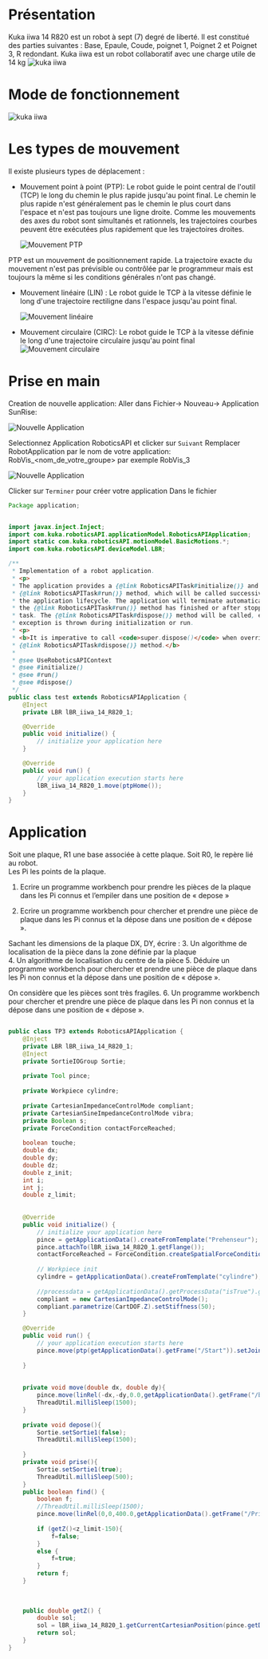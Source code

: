 # Présentation
Kuka iiwa 14 R820 est un robot à sept (7) degré de liberté. Il est constitué des parties suivantes : 
Base, Epaule, Coude, poignet 1, Poignet 2 et Poignet 3, R redondant.
Kuka iiwa est un robot collaboratif avec une charge utile de 14 kg
  ![kuka iiwa](./Imgs/iiwa.jpg)

# Mode de fonctionnement 

![kuka iiwa](./Imgs/mode.png)

# Les types de mouvement 

Il existe plusieurs types de déplacement :
- Mouvement point à point (PTP): Le robot guide le point central de l'outil (TCP) le long du chemin le plus rapide jusqu'au point final. Le chemin le plus rapide n'est généralement pas le chemin le plus court dans l'espace et n'est pas toujours une ligne droite. Comme les mouvements des axes du robot sont simultanés et rationnels, les trajectoires courbes peuvent être exécutées plus rapidement que les trajectoires droites.
  
  ![Mouvement PTP](./Imgs/ptp.png)
  
PTP est un mouvement de positionnement rapide. La trajectoire exacte du mouvement n'est pas prévisible ou contrôlée par le programmeur mais est toujours la même si les conditions générales n'ont pas changé.

- Mouvement linéaire (LIN) : Le robot guide le TCP à la vitesse définie le long d'une trajectoire rectiligne dans l'espace jusqu'au point final.
  
  ![Mouvement linéaire](./Imgs/lin.png)

-	Mouvement circulaire (CIRC): Le robot guide le TCP à la vitesse définie le long d'une trajectoire circulaire jusqu'au point final
 ![Mouvement circulaire](./Imgs/circ.png)

# Prise en main
Creation de nouvelle application: 
Aller dans Fichier-> Nouveau-> Application SunRise: 

 ![Nouvelle Application](./Imgs/AP1.PNG)

 
 Selectionnez Application RoboticsAPI et clicker sur ``Suivant``
 Remplacer RobotApplication par le nom de votre application: RobVis_<nom_de_votre_groupe> par exemple RobVis_3
 
 ![Nouvelle Application](./Imgs/AP2.PNG)

 
 Clicker sur ``Terminer`` pour créer votre application 
 Dans le fichier 

```java
Package application;


import javax.inject.Inject;
import com.kuka.roboticsAPI.applicationModel.RoboticsAPIApplication;
import static com.kuka.roboticsAPI.motionModel.BasicMotions.*;
import com.kuka.roboticsAPI.deviceModel.LBR;

/**
 * Implementation of a robot application.
 * <p>
 * The application provides a {@link RoboticsAPITask#initialize()} and a 
 * {@link RoboticsAPITask#run()} method, which will be called successively in 
 * the application lifecycle. The application will terminate automatically after 
 * the {@link RoboticsAPITask#run()} method has finished or after stopping the 
 * task. The {@link RoboticsAPITask#dispose()} method will be called, even if an 
 * exception is thrown during initialization or run. 
 * <p>
 * <b>It is imperative to call <code>super.dispose()</code> when overriding the 
 * {@link RoboticsAPITask#dispose()} method.</b> 
 * 
 * @see UseRoboticsAPIContext
 * @see #initialize()
 * @see #run()
 * @see #dispose()
 */
public class test extends RoboticsAPIApplication {
	@Inject
	private LBR lBR_iiwa_14_R820_1;

	@Override
	public void initialize() {
		// initialize your application here
	}

	@Override
	public void run() {
		// your application execution starts here
		lBR_iiwa_14_R820_1.move(ptpHome());
	}
}
```




# Application
Soit une plaque, R1 une base associée à cette plaque. Soit R0, le repère lié au robot.  
Les Pi les points de la plaque. 
1.	Ecrire un programme workbench pour prendre les pièces de la plaque dans les Pi connus et l’empiler dans une position de « depose » 

2.	Ecrire un programme workbench pour chercher et prendre une pièce de plaque dans les Pi connus et la dépose dans une position de « dépose ».

Sachant les dimensions de la plaque DX, DY, écrire :
3.	Un algorithme de localisation de la pièce dans la zone définie par la plaque   
4.	Un algorithme de localisation du centre de la pièce 
5.	Déduire un programme workbench pour chercher et prendre une pièce de plaque dans les Pi non connus et la dépose dans une position de « dépose ». 

On considère que les pièces sont très fragiles. 
6.	Un programme workbench pour chercher et prendre une pièce de plaque dans les Pi non connus et la dépose dans une position de « dépose ». 

``` java

public class TP3 extends RoboticsAPIApplication {
	@Inject
	private LBR lBR_iiwa_14_R820_1;
	@Inject
	private SortieIOGroup Sortie;
	
	private Tool pince;
	
	private Workpiece cylindre;
	
	private CartesianImpedanceControlMode compliant;
	private CartesianSineImpedanceControlMode vibra;
	private Boolean s;
	private ForceCondition contactForceReached;
	
    boolean touche;
    double dx;
    double dy;
    double dz;
    double z_init;
    int i;
    int j;
    double z_limit;
    
	
	@Override
	public void initialize() {
		// initialize your application here
		pince = getApplicationData().createFromTemplate("Prehenseur");
		pince.attachTo(lBR_iiwa_14_R820_1.getFlange());
		contactForceReached = ForceCondition.createSpatialForceCondition(lBR_iiwa_14_R820_1.getFlange(), 8.0);
				
		// Workpiece init 
		cylindre = getApplicationData().createFromTemplate("cylindre");
		
		//processdata = getApplicationData().getProcessData("isTrue").getValue();
		compliant = new CartesianImpedanceControlMode();
		compliant.parametrize(CartDOF.Z).setStiffness(50);
	}

	@Override
	public void run() {
		// your application execution starts here
		pince.move(ptp(getApplicationData().getFrame("/Start")).setJointVelocityRel(0.5));
	
	}
	
	
	private void move(double dx, double dy){
		pince.move(linRel(-dx,-dy,0.0,getApplicationData().getFrame("/base")).setJointVelocityRel(0.3));
		ThreadUtil.milliSleep(1500);
	}
	
	private void depose(){
		Sortie.setSortie1(false);
		ThreadUtil.milliSleep(1500);
		
	}
	private void prise(){
		Sortie.setSortie1(true);
		ThreadUtil.milliSleep(500);
	}
	public boolean find() {
		boolean f;
		//ThreadUtil.milliSleep(1500);
		pince.move(linRel(0,0,400.0,getApplicationData().getFrame("/Prise/P1")).setJointVelocityRel(0.1).breakWhen(contactForceReached));
		
		if (getZ()<z_limit-150){
			f=false;
		}
		else {
			f=true;
		}
		return f;
	}
		
	
	
	public double getZ() {
		double sol;
		sol = lBR_iiwa_14_R820_1.getCurrentCartesianPosition(pince.getDefaultMotionFrame()).getZ();
		return sol;	
	}
}

```
